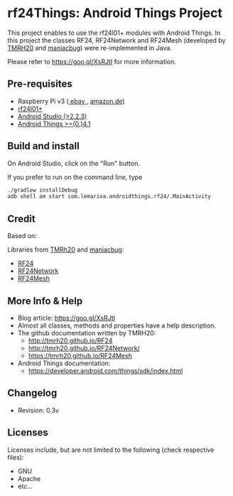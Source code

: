 rf24Things: Android Things Project
=====================================

This project enables to use the rf24l01+ modules with Android Things. In this project the classes RF24, RF24Network and RF24Mesh (developed by <a href="http://tmrh20.github.io/">TMRH20</a> and <a href="https://github.com/maniacbug" target="_blank">maniacbug</a>) were re-implemented in Java.

Please refer to https://goo.gl/XsRJtI for more information.

Pre-requisites
--------------

- Raspberry Pi v3 (<a href="https://rover.ebay.com/rover/1/707-53477-19255-0/1?icep_id=114&ipn=icep&toolid=20004&campid=5338002758&mpre=http%3A%2F%2Fwww.ebay.de%2Fsch%2Fi.html%3F_from%3DR40%26_trksid%3Dp2050601.m570.l1313.TR0.TRC0.H0.Xraspberry%2Bpi.TRS0%26_nkw%3Draspberry%2Bpi%26_sacat%3D0">
ebay
</a>, <a href="amazon.de">amazon.de</a>)
- <a href="https://rover.ebay.com/rover/1/707-53477-19255-0/1?icep_id=114&ipn=icep&toolid=20004&campid=5338002758&mpre=http%3A%2F%2Fwww.ebay.de%2Fsch%2Fi.html%3F_odkw%3Draspberry%2Bpi%26_osacat%3D0%26_from%3DR40%26_trksid%3Dp2045573.m570.l1313.TR0.TRC0.H0.Xrf24l01%252B.TRS0%26_nkw%3Dnrf24l01%252B%26_sacat%3D0">rf24l01+</a>
- <a href="https://developer.android.com/studio/index.html" target="_blank"> Android Studio (>2.2.3) </a> 
- <a href="https://developer.android.com/things/preview/download.html" target="_blank"> Android Things >=(0.)4.1</a>


Build and install
--------------------

On Android Studio, click on the "Run" button.

If you prefer to run on the command line, type

```bash
./gradlew installDebug
adb shell am start com.lemariva.androidthings.rf24/.MainActivity
```

Credit
--------------------
Based on:

Libraries from <a href="https://github.com/TMRh20" target="_blank">TMRh20</a> and <a href="https://github.com/maniacbug" target="_blank">maniacbug</a>:
* <a href="https://github.com/TMRh20/RF24" target="_blank">RF24</a>
* <a href="https://github.com/TMRh20/RF24Network" target="_blank">RF24Network</a>
* <a href="https://github.com/TMRh20/RF24Mesh" target="_blank">RF24Mesh</a>

More Info & Help
--------------------
* Blog article: https://goo.gl/XsRJtI
* Almost all classes, methods and properties have a help description.
* The github documentation written by TMRH20: 
	* http://tmrh20.github.io/RF24 
	* http://tmrh20.github.io/RF24Network/
	* https://tmrh20.github.io/RF24Mesh
* Android Things documentation: 
	* https://developer.android.com/things/sdk/index.html
 
Changelog
-------------------
* Revision: 0.3v
 
Licenses
--------------------
Licenses include, but are not limited to the following (check respective files): 
* GNU 
* Apache
* etc...